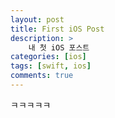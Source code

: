 ```yaml
---
layout: post
title: First iOS Post
description: >
    내 첫 iOS 포스트
categories: [ios]
tags: [swift, ios]
comments: true
---
```


ㅋㅋㅋㅋㅋ
